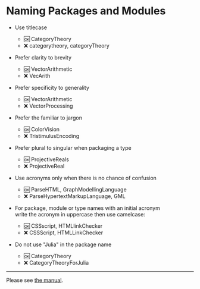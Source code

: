 # Naming Packages and Modules

- Use titlecase
  - :ok: CategoryTheory
  - :x:  categorytheory, categoryTheory
  
- Prefer clarity to brevity  
  - :ok: VectorArithmetic
  - :x:  VecArith
  
- Prefer specificity to generality  
  - :ok: VectorArithmetic
  - :x:  VectorProcessing

- Prefer the familiar to jargon  
  - :ok: ColorVision
  - :x:  TristimulusEncoding

- Prefer plural to singular when packaging a type
  - :ok: ProjectiveReals
  - :x:  ProjectiveReal

- Use acronyms only when there is no chance of confusion
  - :ok: ParseHTML, GraphModellingLanguage
  - :x: ParseHypertextMarkupLanguage, GML

- For package, module or type names with an initial acronym  
  write the acronym in uppercase then use camelcase:
  - :ok:  CSSscript, HTMLlinkChecker
  - :x:  CSSScript, HTMLLinkChecker
  
- Do not use "Julia" in the package name
  - :ok: CategoryTheory
  - :x:  CategoryTheoryForJulia

------  
    
Please see [the manual](http://docs.julialang.org/en/latest/manual/packages/#guidelines-for-naming-a-package).
